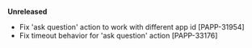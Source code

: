 **Unreleased**
* Fix 'ask question' action to work with different app id [PAPP-31954]
* Fix timeout behavior for 'ask question' action [PAPP-33176]